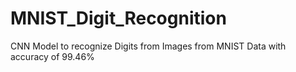 # MNIST_Digit_Recognition
CNN Model to recognize Digits from Images from MNIST Data with accuracy of 99.46%
